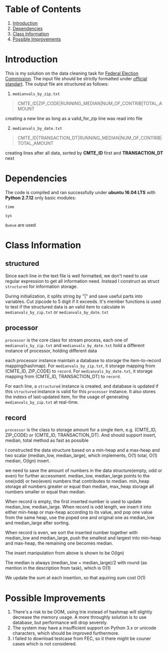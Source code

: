 # Table of Contents
1. [Introduction](README.md#introduction)
2. [Dependencies](README.md#dependencies)
3. [Class Information](README.md#class-information)
4. [Possible Improvements](README.md#possible-improvments)

# Introduction
This is my solution on the data cleaning task for [Federal Election Commission](http://classic.fec.gov/finance/disclosure/ftpdet.shtml). The input file should be strictly formatted under [official standart](http://classic.fec.gov/finance/disclosure/metadata/DataDictionaryContributionsbyIndividuals.shtml). The output file are structured as follows:

1. `medianvals_by_zip.txt`

> CMTE_ID|ZIP_CODE|RUNNING_MEDIAN|NUM_OF_CONTRIB|TOTAL_AMOUNT

creating a new line as long as a valid_for_zip line was read into file

2. `medianvals_by_date.txt`

> CMTE_ID|TRANSACTION_DT|RUNNING_MEDIAN|NUM_OF_CONTRIB|TOTAL_AMOUNT

creating lines after all data, sorted by **CMTE_ID** first and **TRANSACTION_DT** next

# Dependencies

The code is compiled and ran successfully under **ubuntu 16.04 LTS** with **Python 2.7.12**
only basic modules:

`time`

`sys`

`Queue`
are used

# Class Information

## structured

Since each line in the text file is well formatted, we don't need to use regular expression to get all information need. Instead I construct as struct `structured` for information storage.

During initialization, it splits string by "|" and save useful parts into variables. Cut zipcode to 5 digit if it exceeds. It's member functions is used to test if the structured data is an valid item to calculate in `medianvals_by_zip.txt` or `medianvals_by_date.txt`

## processor
`processor` is the core class for stream process, each one of `medianvals_by_zip.txt` and `medianvals_by_date.txt` hold a different instance of processor, holding different data

each processor instance maintain a database to storage the item-to-record mapping(hashmap). For `medianvals_by_zip.txt`, it storage mapping from (CMTE_ID, ZIP_CODE) to `record`. For `medianvals_by_date.txt`, it storage mapping from (CMTE_ID, TRANSACTION_DT) to `record`.

For each line, a `structured` instance is created, and database is updated if this `structured` instance is valid for this `processor` instance. It also stores the indexs of last-updated item, for the usage of generating `medianvals_by_zip.txt` at real-time.


## record
`processor` is the class to storage amount for a single item, e.g. (CMTE_ID, ZIP_CODE) or (CMTE_ID, TRANSACTION_DT). And should support insert, median, total method as fast as possible

I constructed the data structure based on a min-heap and a max-heap and two scalar (median_low, median_large), which implements, O(1) total, O(1) median, O(lgn) insert. 

we need to save the amount of numbers in the data structure(empty, odd or even) for further accessment.
median_low, median_large points to the one(odd) or two(even) numbers that contributes to median. min_heap storage all numbers greater or equal than median, max_heap storage all numbers smaller or equal than median. 

When record is empty, the first inserted number is used to update median_low, median_large.
When record is odd length, we insert it into either min-heap or max-heap according to its value, and pop one value from the same heap, use the poped one and original one as median_low and median_large after sorting.

When record is even, we sort the inserted number together with median_low and median_large, push the smallest and largest into min-heap and max-heap, the remaining one becomes median.

The insert manipulation from above is shown to be O(lgn)

The median is always (median_low + median_large)/2 with round (as mention in the description from task), which is O(1)

We update the sum at each insertion, so that aquiring sum cost O(1)

# Possible Improvements
1. There's a risk to be OOM, using trie instead of hashmap will slightly decrease the memory usage. A more throughly solution is to use database, but performance will drop severely.
2. The system may have a insufficient support on Python 3.x or unicode characters, which should be improved furthermore.
3. I failed to download testcase from FEC, so it there might be couner cases which is not considered.